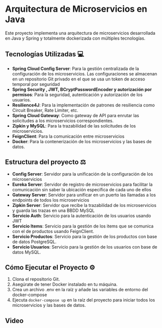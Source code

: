 # Arquitectura de Microservicios en Java

Este proyecto implementa una arquitectura de microservicios desarrollada en Java y Spring y totalmente dockerizada con múltiples tecnologías.

## Tecnologías Utilizadas 💻

- **Spring Cloud Config Server**: Para la gestión centralizada de la configuración de los microservicios. Las configuraciones se almacenan en un repositorio Git privado en el que se usa un token de acceso temporal por seguridad
- **Spring Security , JWT, BCryptPasswordEncoder y autorización por permisos**: Para la seguridad, autenticación y autorización de los usuarios.
- **Resilience4J**: Para la implementación de patrones de resiliencia como Circuit Breaker, Rate Limiter, etc.
- **Spring Cloud Gateway**: Como gateway de API para enrutar las solicitudes a los microservicios correspondientes.
- **Zipkin y MySQL**: Para la trazabilidad de las solicitudes de los microservicios.
- **FeignClient**: Para la comunicación entre microservicios
- **Docker**: Para la contenerización de los microservicios y las bases de datos.

## Estructura del proyecto ⚖️

- **Config Server**: Servidor para la unificación de la configuración de los microservicios
- **Eureka Server**: Servidor de registro de microservicios para facilitar la comunicación sin saber la ubicación específica de cada uno de ellos
- **Gateway Server**: Servidor para unificar en un puerto las llamadas a los endpoints de todos los microservicios
- **Zipkin Server**: Servidor que recibe la trazabilidad de los microservicios y guarda las trazas en una BBDD MySQL
- **Servicio Auth**: Servicio para la autenticación de los usuarios usando JWT
- **Servicio Items**: Servicio para la gestión de los items que se comunica con el de productos usando FeignClient.
- **Servicio Productos**: Servicio para la gestión de los productos con base de datos PostgreSQL.
- **Servicio Usuarios**: Servicio para la gestión de los usuarios con base de datos MySQL.

## Cómo Ejecutar el Proyecto ⚙️

1. Clona el repositorio Git.
2. Asegúrate de tener Docker instalado en tu máquina.
3. Crea un archivo .env en la raíz y añade las variables de entorno del docker-compose
4. Ejecuta `docker-compose up` en la raíz del proyecto para iniciar todos los microservicios y las bases de datos.

## Video
